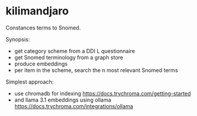 # kilimandjaro

Constances terms to Snomed.

Synopsis:

- get category scheme from a DDI L questionnaire
- get Snomed terminology from a graph store
- produce embeddings
- per item in the scheme, search the n most relevant Snomed terms

Simplest approach:

- use chromadb for indexing https://docs.trychroma.com/getting-started
- and llama 3.1 embeddings using ollama https://docs.trychroma.com/integrations/ollama
